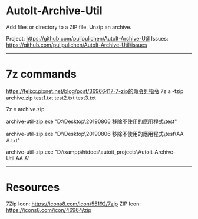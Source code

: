 # AutoIt-Archive-Util
Add files or directory to a ZIP file. Unzip an archive.

Project: https://github.com/pulipulichen/AutoIt-Archive-Util
Issues: https://github.com/pulipulichen/AutoIt-Archive-Util/issues

----
# 7z commands

https://felixx.pixnet.net/blog/post/36966417-7-zip的命令列指令
7z a -tzip archive.zip test1.txt test2.txt test3.txt

7z e archive.zip

archive-util-zip.exe "D:\Desktop\20190806 移除不使用的應用程式\test"

archive-util-zip.exe "D:\Desktop\20190806 移除不使用的應用程式\test\AA A.txt"

archive-util-zip.exe "D:\xampp\htdocs\autoit_projects\AutoIt-Archive-Util\.AA A"

----
# Resources

7Zip Icon: https://icons8.com/icon/55192/7zip
ZIP Icon: https://icons8.com/icon/46964/zip